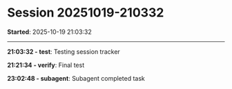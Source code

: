 # Session 20251019-210332

**Started**: 2025-10-19 21:03:32

---

**21:03:32 - test**: Testing session tracker

**21:21:34 - verify**: Final test

**23:02:48 - subagent**: Subagent completed task

